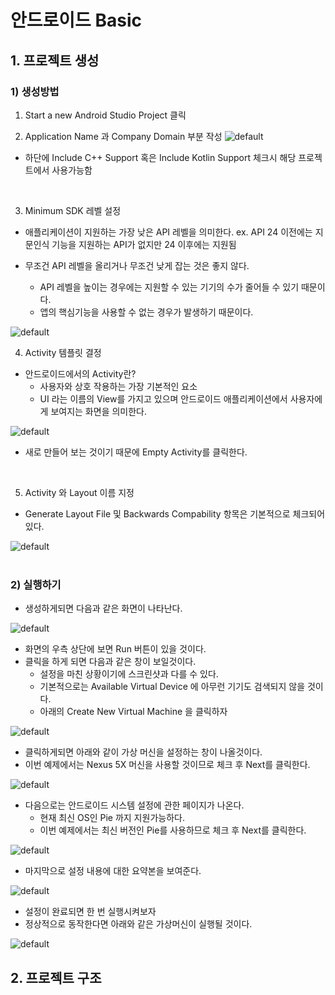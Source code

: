# 안드로이드 Basic
## 1. 프로젝트 생성
### 1) 생성방법
1. Start a new Android Studio Project 클릭

2. Application Name 과 Company Domain 부분 작성
![default](https://user-images.githubusercontent.com/25294147/53683682-0eb18c80-3d47-11e9-9155-d9bb7a038b25.PNG)

- 하단에 Include C++ Support 혹은 Include Kotlin Support 체크시 해당 프로젝트에서 사용가능함
<br>

3. Minimum SDK 레벨 설정
- 애플리케이션이 지원하는 가장 낮은 API 레벨을 의미한다.
  ex. API 24 이전에는 지문인식 기능을 지원하는 API가 없지만 24 이후에는 지원됨
 
- 무조건 API 레벨을 올리거나 무조건 낮게 잡는 것은 좋지 않다.
  + API 레벨을 높이는 경우에는 지원할 수 있는 기기의 수가 줄어들 수 있기 때문이다.
  + 앱의 핵심기능을 사용할 수 없는 경우가 발생하기 때문이다.

![default](https://user-images.githubusercontent.com/25294147/53683765-ed9d6b80-3d47-11e9-97d1-08f264fae000.PNG)
<br>

4. Activity 템플릿 결정
- 안드로이드에서의 Activity란?
  + 사용자와 상호 작용하는 가장 기본적인 요소
  + UI 라는 이름의 View를 가지고 있으며 안드로이드 애플리케이션에서 사용자에게 보여지는 화면을 의미한다.

![default](https://user-images.githubusercontent.com/25294147/53683787-453bd700-3d48-11e9-8dbb-c703c3c8888b.PNG)

- 새로 만들어 보는 것이기 때문에 Empty Activity를 클릭한다.
<br>

5. Activity 와 Layout 이름 지정
- Generate Layout File 및 Backwards Compability 항목은 기본적으로 체크되어 있다.

![default](https://user-images.githubusercontent.com/25294147/53683819-a663aa80-3d48-11e9-9bea-b1ccf4d15eea.PNG)
<br><br>

### 2) 실행하기
- 생성하게되면 다음과 같은 화면이 나타난다.

![default](https://user-images.githubusercontent.com/25294147/53683832-f9d5f880-3d48-11e9-9aba-1d611b9c11d8.PNG)
<br>

- 화면의 우측 상단에 보면 Run 버튼이 있을 것이다. 
- 클릭을 하게 되면 다음과 같은 창이 보일것이다.
  + 설정을 마친 상황이기에 스크린샷과 다를 수 있다.
  + 기본적으로는 Available Virtual Device 에 아무런 기기도 검색되지 않을 것이다.
  + 아래의 Create New Virtual Machine 을 클릭하자

![default](https://user-images.githubusercontent.com/25294147/53683876-97c9c300-3d49-11e9-89c4-1fdcaeb9c78b.PNG)
<br>

- 클릭하게되면 아래와 같이 가상 머신을 설정하는 창이 나올것이다.
- 이번 예제에서는 Nexus 5X 머신을 사용할 것이므로 체크 후 Next를 클릭한다.

![default](https://user-images.githubusercontent.com/25294147/53683894-d3648d00-3d49-11e9-9992-ebd9b4235a00.PNG)
<br>

- 다음으로는 안드로이드 시스템 설정에 관한 페이지가 나온다.
  + 현재 최신 OS인 Pie 까지 지원가능하다.
  + 이번 예제에서는 최신 버전인 Pie를 사용하므로 체크 후 Next를 클릭한다.

![default](https://user-images.githubusercontent.com/25294147/53683917-19215580-3d4a-11e9-82ed-3d72232a9999.PNG)
<br>

- 마지막으로 설정 내용에 대한 요약본을 보여준다.

![default](https://user-images.githubusercontent.com/25294147/53683927-466e0380-3d4a-11e9-80c7-6173e9c2969b.PNG)
<br>

- 설정이 완료되면 한 번 실행시켜보자
- 정상적으로 동작한다면 아래와 같은 가상머신이 실행될 것이다.

![default](https://user-images.githubusercontent.com/25294147/53683965-b086a880-3d4a-11e9-8996-b6fa8865fedb.PNG)
<br>


## 2. 프로젝트 구조


